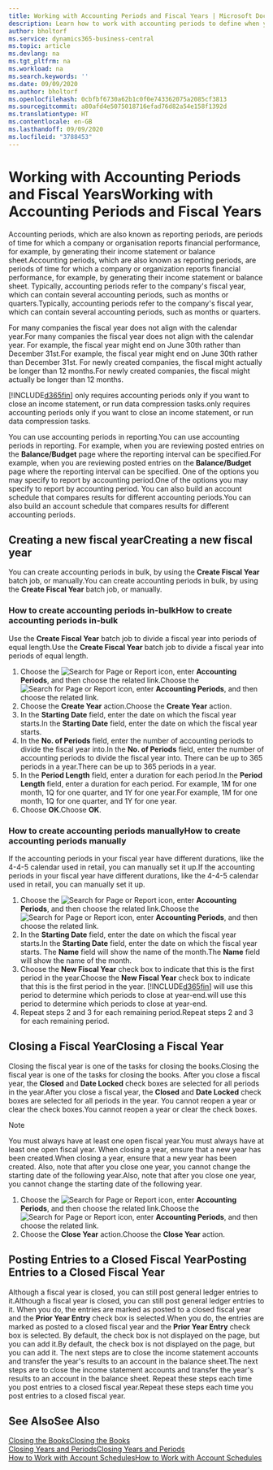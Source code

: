 ```yaml
---
title: Working with Accounting Periods and Fiscal Years | Microsoft Docs
description: Learn how to work with accounting periods to define when your company reports financial performance.
author: bholtorf
ms.service: dynamics365-business-central
ms.topic: article
ms.devlang: na
ms.tgt_pltfrm: na
ms.workload: na
ms.search.keywords: ''
ms.date: 09/09/2020
ms.author: bholtorf
ms.openlocfilehash: 0cbfbf6730a62b1c0f0e743362075a2085cf3813
ms.sourcegitcommit: a80afd4e5075018716efad76d82a54e158f1392d
ms.translationtype: HT
ms.contentlocale: en-GB
ms.lasthandoff: 09/09/2020
ms.locfileid: "3788453"
---
```

# <a name="working-with-accounting-periods-and-fiscal-years"></a><span data-ttu-id="0fe43-103">Working with Accounting Periods and Fiscal Years</span><span class="sxs-lookup"><span data-stu-id="0fe43-103">Working with Accounting Periods and Fiscal Years</span></span>

<span data-ttu-id="0fe43-104">Accounting periods, which are also known as reporting periods, are periods of time for which a company or organisation reports financial performance, for example, by generating their income statement or balance sheet.</span><span class="sxs-lookup"><span data-stu-id="0fe43-104">Accounting periods, which are also known as reporting periods, are periods of time for which a company or organization reports financial performance, for example, by generating their income statement or balance sheet.</span></span> <span data-ttu-id="0fe43-105">Typically, accounting periods refer to the company's fiscal year, which can contain several accounting periods, such as months or quarters.</span><span class="sxs-lookup"><span data-stu-id="0fe43-105">Typically, accounting periods refer to the company's fiscal year, which can contain several accounting periods, such as months or quarters.</span></span>

<span data-ttu-id="0fe43-106">For many companies the fiscal year does not align with the calendar year.</span><span class="sxs-lookup"><span data-stu-id="0fe43-106">For many companies the fiscal year does not align with the calendar year.</span></span> <span data-ttu-id="0fe43-107">For example, the fiscal year might end on June 30th rather than December 31st.</span><span class="sxs-lookup"><span data-stu-id="0fe43-107">For example, the fiscal year might end on June 30th rather than December 31st.</span></span> <span data-ttu-id="0fe43-108">For newly created companies, the fiscal might actually be longer than 12 months.</span><span class="sxs-lookup"><span data-stu-id="0fe43-108">For newly created companies, the fiscal might actually be longer than 12 months.</span></span>  

[!INCLUDE[d365fin](includes/d365fin_md.md)] <span data-ttu-id="0fe43-109">only requires accounting periods only if you want to close an income statement, or run data compression tasks.</span><span class="sxs-lookup"><span data-stu-id="0fe43-109">only requires accounting periods only if you want to close an income statement, or run data compression tasks.</span></span> 

<span data-ttu-id="0fe43-110">You can use accounting periods in reporting.</span><span class="sxs-lookup"><span data-stu-id="0fe43-110">You can use accounting periods in reporting.</span></span> <span data-ttu-id="0fe43-111">For example, when you are reviewing posted entries on the **Balance/Budget** page where the reporting interval can be specified.</span><span class="sxs-lookup"><span data-stu-id="0fe43-111">For example, when you are reviewing posted entries on the **Balance/Budget** page where the reporting interval can be specified.</span></span> <span data-ttu-id="0fe43-112">One of the options you may specify to report by accounting period.</span><span class="sxs-lookup"><span data-stu-id="0fe43-112">One of the options you may specify to report by accounting period.</span></span> <span data-ttu-id="0fe43-113">You can also build an account schedule that compares results for different accounting periods.</span><span class="sxs-lookup"><span data-stu-id="0fe43-113">You can also build an account schedule that compares results for different accounting periods.</span></span>

## <a name="creating-a-new-fiscal-year"></a><span data-ttu-id="0fe43-114">Creating a new fiscal year</span><span class="sxs-lookup"><span data-stu-id="0fe43-114">Creating a new fiscal year</span></span>

<span data-ttu-id="0fe43-115">You can create accounting periods in bulk, by using the **Create Fiscal Year** batch job, or manually.</span><span class="sxs-lookup"><span data-stu-id="0fe43-115">You can create accounting periods in bulk, by using the **Create Fiscal Year** batch job, or manually.</span></span>

### <a name="how-to-create-accounting-periods-in-bulk"></a><span data-ttu-id="0fe43-116">How to create accounting periods in-bulk</span><span class="sxs-lookup"><span data-stu-id="0fe43-116">How to create accounting periods in-bulk</span></span>

<span data-ttu-id="0fe43-117">Use the **Create Fiscal Year** batch job to divide a fiscal year into periods of equal length.</span><span class="sxs-lookup"><span data-stu-id="0fe43-117">Use the **Create Fiscal Year** batch job to divide a fiscal year into periods of equal length.</span></span>  

1. <span data-ttu-id="0fe43-118">Choose the ![Search for Page or Report](media/ui-search/search_small.png "Search for Page or Report icon") icon, enter **Accounting Periods**, and then choose the related link.</span><span class="sxs-lookup"><span data-stu-id="0fe43-118">Choose the ![Search for Page or Report](media/ui-search/search_small.png "Search for Page or Report icon") icon, enter **Accounting Periods**, and then choose the related link.</span></span>  
2. <span data-ttu-id="0fe43-119">Choose the **Create Year** action.</span><span class="sxs-lookup"><span data-stu-id="0fe43-119">Choose the **Create Year** action.</span></span>  <!--What about the Scheduling option? Should we mention that? There's also the Report Output Type field...-->
3. <span data-ttu-id="0fe43-120">In the **Starting Date** field, enter the date on which the fiscal year starts.</span><span class="sxs-lookup"><span data-stu-id="0fe43-120">In the **Starting Date** field, enter the date on which the fiscal year starts.</span></span>  
4. <span data-ttu-id="0fe43-121">In the **No. of Periods** field, enter the number of accounting periods to divide the fiscal year into.</span><span class="sxs-lookup"><span data-stu-id="0fe43-121">In the **No. of Periods** field, enter the number of accounting periods to divide the fiscal year into.</span></span> <span data-ttu-id="0fe43-122">There can be up to 365 periods in a year.</span><span class="sxs-lookup"><span data-stu-id="0fe43-122">There can be up to 365 periods in a year.</span></span>  
5. <span data-ttu-id="0fe43-123">In the **Period Length** field, enter a duration for each period.</span><span class="sxs-lookup"><span data-stu-id="0fe43-123">In the **Period Length** field, enter a duration for each period.</span></span> <span data-ttu-id="0fe43-124">For example, 1M for one month, 1Q for one quarter, and 1Y for one year.</span><span class="sxs-lookup"><span data-stu-id="0fe43-124">For example, 1M for one month, 1Q for one quarter, and 1Y for one year.</span></span>  
6. <span data-ttu-id="0fe43-125">Choose **OK**.</span><span class="sxs-lookup"><span data-stu-id="0fe43-125">Choose **OK**.</span></span>  

### <a name="how-to-create-accounting-periods-manually"></a><span data-ttu-id="0fe43-126">How to create accounting periods manually</span><span class="sxs-lookup"><span data-stu-id="0fe43-126">How to create accounting periods manually</span></span>

<span data-ttu-id="0fe43-127">If the accounting periods in your fiscal year have different durations, like the 4-4-5 calendar used in retail, you can manually set it up.</span><span class="sxs-lookup"><span data-stu-id="0fe43-127">If the accounting periods in your fiscal year have different durations, like the 4-4-5 calendar used in retail, you can manually set it up.</span></span>  
  
1. <span data-ttu-id="0fe43-128">Choose the ![Search for Page or Report](media/ui-search/search_small.png "Search for Page or Report icon") icon, enter **Accounting Periods**, and then choose the related link.</span><span class="sxs-lookup"><span data-stu-id="0fe43-128">Choose the ![Search for Page or Report](media/ui-search/search_small.png "Search for Page or Report icon") icon, enter **Accounting Periods**, and then choose the related link.</span></span>  
2. <span data-ttu-id="0fe43-129">In the **Starting Date** field, enter the date on which the fiscal year starts.</span><span class="sxs-lookup"><span data-stu-id="0fe43-129">In the **Starting Date** field, enter the date on which the fiscal year starts.</span></span> <span data-ttu-id="0fe43-130">The **Name** field will show the name of the month.</span><span class="sxs-lookup"><span data-stu-id="0fe43-130">The **Name** field will show the name of the month.</span></span>  
3. <span data-ttu-id="0fe43-131">Choose the **New Fiscal Year** check box to indicate that this is the first period in the year.</span><span class="sxs-lookup"><span data-stu-id="0fe43-131">Choose the **New Fiscal Year** check box to indicate that this is the first period in the year.</span></span> [!INCLUDE[d365fin](includes/d365fin_md.md)] <span data-ttu-id="0fe43-132">will use this period to determine which periods to close at year-end.</span><span class="sxs-lookup"><span data-stu-id="0fe43-132">will use this period to determine which periods to close at year-end.</span></span>
4. <span data-ttu-id="0fe43-133">Repeat steps 2 and 3 for each remaining period.</span><span class="sxs-lookup"><span data-stu-id="0fe43-133">Repeat steps 2 and 3 for each remaining period.</span></span>  

## <a name="closing-a-fiscal-year"></a><span data-ttu-id="0fe43-134">Closing a Fiscal Year</span><span class="sxs-lookup"><span data-stu-id="0fe43-134">Closing a Fiscal Year</span></span>

<span data-ttu-id="0fe43-135">Closing the fiscal year is one of the tasks for closing the books.</span><span class="sxs-lookup"><span data-stu-id="0fe43-135">Closing the fiscal year is one of the tasks for closing the books.</span></span> <span data-ttu-id="0fe43-136">After you close a fiscal year, the **Closed** and **Date Locked** check boxes are selected for all periods in the year.</span><span class="sxs-lookup"><span data-stu-id="0fe43-136">After you close a fiscal year, the **Closed** and **Date Locked** check boxes are selected for all periods in the year.</span></span> <span data-ttu-id="0fe43-137">You cannot reopen a year or clear the check boxes.</span><span class="sxs-lookup"><span data-stu-id="0fe43-137">You cannot reopen a year or clear the check boxes.</span></span>

> [!NOTE]  
> <span data-ttu-id="0fe43-138">You must always have at least one open fiscal year.</span><span class="sxs-lookup"><span data-stu-id="0fe43-138">You must always have at least one open fiscal year.</span></span> <span data-ttu-id="0fe43-139">When closing a year, ensure that a new year has been created.</span><span class="sxs-lookup"><span data-stu-id="0fe43-139">When closing a year, ensure that a new year has been created.</span></span> <span data-ttu-id="0fe43-140">Also, note that after you close one year, you cannot change the starting date of the following year.</span><span class="sxs-lookup"><span data-stu-id="0fe43-140">Also, note that after you close one year, you cannot change the starting date of the following year.</span></span>

1. <span data-ttu-id="0fe43-141">Choose the ![Search for Page or Report](media/ui-search/search_small.png "Search for Page or Report icon") icon, enter **Accounting Periods**, and then choose the related link.</span><span class="sxs-lookup"><span data-stu-id="0fe43-141">Choose the ![Search for Page or Report](media/ui-search/search_small.png "Search for Page or Report icon") icon, enter **Accounting Periods**, and then choose the related link.</span></span>  
2. <span data-ttu-id="0fe43-142">Choose the **Close Year** action.</span><span class="sxs-lookup"><span data-stu-id="0fe43-142">Choose the **Close Year** action.</span></span>  

## <a name="posting-entries-to-a-closed-fiscal-year"></a><span data-ttu-id="0fe43-143">Posting Entries to a Closed Fiscal Year</span><span class="sxs-lookup"><span data-stu-id="0fe43-143">Posting Entries to a Closed Fiscal Year</span></span>

<span data-ttu-id="0fe43-144">Although a fiscal year is closed, you can still post general ledger entries to it.</span><span class="sxs-lookup"><span data-stu-id="0fe43-144">Although a fiscal year is closed, you can still post general ledger entries to it.</span></span> <span data-ttu-id="0fe43-145">When you do, the entries are marked as posted to a closed fiscal year and the **Prior Year Entry** check box is selected.</span><span class="sxs-lookup"><span data-stu-id="0fe43-145">When you do, the entries are marked as posted to a closed fiscal year and the **Prior Year Entry** check box is selected.</span></span> <span data-ttu-id="0fe43-146">By default, the check box is not displayed on the page, but you can add it.</span><span class="sxs-lookup"><span data-stu-id="0fe43-146">By default, the check box is not displayed on the page, but you can add it.</span></span> <span data-ttu-id="0fe43-147">The next steps are to close the income statement accounts and transfer the year's results to an account in the balance sheet.</span><span class="sxs-lookup"><span data-stu-id="0fe43-147">The next steps are to close the income statement accounts and transfer the year's results to an account in the balance sheet.</span></span> <span data-ttu-id="0fe43-148">Repeat these steps each time you post entries to a closed fiscal year.</span><span class="sxs-lookup"><span data-stu-id="0fe43-148">Repeat these steps each time you post entries to a closed fiscal year.</span></span>

## <a name="see-also"></a><span data-ttu-id="0fe43-149">See Also</span><span class="sxs-lookup"><span data-stu-id="0fe43-149">See Also</span></span>

[<span data-ttu-id="0fe43-150">Closing the Books</span><span class="sxs-lookup"><span data-stu-id="0fe43-150">Closing the Books</span></span>](year-close-books.md)  
[<span data-ttu-id="0fe43-151">Closing Years and Periods</span><span class="sxs-lookup"><span data-stu-id="0fe43-151">Closing Years and Periods</span></span>](year-close-years-periods.md)  
[<span data-ttu-id="0fe43-152">How to Work with Account Schedules</span><span class="sxs-lookup"><span data-stu-id="0fe43-152">How to Work with Account Schedules</span></span>](bi-how-work-account-schedule.md)  
